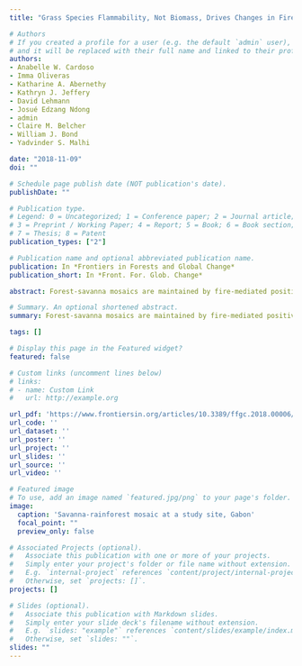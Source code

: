 ```yaml
---
title: "Grass Species Flammability, Not Biomass, Drives Changes in Fire Behavior at Tropical Forest-Savanna Transitions"

# Authors
# If you created a profile for a user (e.g. the default `admin` user), write the username (folder name) here 
# and it will be replaced with their full name and linked to their profile.
authors:
- Anabelle W. Cardoso
- Imma Oliveras
- Katharine A. Abernethy
- Kathryn J. Jeffery
- David Lehmann
- Josué Edzang Ndong
- admin
- Claire M. Belcher
- William J. Bond
- Yadvinder S. Malhi

date: "2018-11-09"
doi: ""

# Schedule page publish date (NOT publication's date).
publishDate: ""

# Publication type.
# Legend: 0 = Uncategorized; 1 = Conference paper; 2 = Journal article;
# 3 = Preprint / Working Paper; 4 = Report; 5 = Book; 6 = Book section;
# 7 = Thesis; 8 = Patent
publication_types: ["2"]

# Publication name and optional abbreviated publication name.
publication: In *Frontiers in Forests and Global Change*
publication_short: In *Front. For. Glob. Change*

abstract: Forest-savanna mosaics are maintained by fire-mediated positive feedbacks; whereby forest is fire suppressive and savanna is fire promoting. Forest-savanna transitions therefore represent the interface of opposing fire regimes. Within the transition there is a threshold point at which tree canopy cover becomes sufficiently dense to shade out grasses and thus suppress fire. Prior to reaching this threshold, changes in fire behavior may already be occurring within the savanna. Such changes are neither empirically described nor their drivers understood. Fire behavior is largely driven by fuel flammability. Flammability can vary significantly between grass species and grass species composition can change near forest-savanna transitions. This study measured fire behavior changes at eighteen forest-savanna transition sites in a vegetation mosaic in Lopé National Park in Gabon, central Africa. The extent to which these changes could be attributed to changes in grass flammability was determined using species-specific flammability traits. Results showed simultaneous suppression of fire and grass biomass when tree canopy leaf area index (LAI) reached a value of 3, indicating that a fire suppression threshold existed within the forest-savanna transition. Fires became less intense and less hot prior to reaching this fire suppression threshold. These changes were associated with higher LAI values, which induced a change in the grass community, from one dominated by the highly flammable Anadelphia afzeliana to one dominated by the less flammable Hyparrhenia diplandra. Changes in fire behavior were not associated with changes in total grass biomass. This study demonstrated not only the presence of a fire suppression threshold but the mechanism of its action. Grass composition mediated fire-behavior within the savanna prior to reaching the suppression threshold, and grass species composition was mediated by tree canopy cover which was in turn mediated by fire-behavior. These findings highlight how biotic and abiotic controls interact and amplify each other in this mosaicked landscape to facilitate forest and savanna co-existence.

# Summary. An optional shortened abstract.
summary: Forest-savanna mosaics are maintained by fire-mediated positive feedbacks; whereby forest is fire suppressive and savanna is fire promoting. Forest-savanna transitions therefore represent the interface of opposing fire regimes. Within the transition there is a threshold point at which tree canopy cover becomes sufficiently dense to shade out grasses and thus suppress fire. Changes in fire behavior were not associated with changes in total grass biomass. Grass composition mediated fire-behavior within the savanna prior to reaching the suppression threshold, and grass species composition was mediated by tree canopy cover which was in turn mediated by fire-behavior. These findings highlight how biotic and abiotic controls interact and amplify each other in this mosaicked landscape to facilitate forest and savanna co-existence.

tags: []

# Display this page in the Featured widget?
featured: false

# Custom links (uncomment lines below)
# links:
# - name: Custom Link
#   url: http://example.org

url_pdf: 'https://www.frontiersin.org/articles/10.3389/ffgc.2018.00006/full'
url_code: ''
url_dataset: ''
url_poster: ''
url_project: ''
url_slides: ''
url_source: ''
url_video: ''

# Featured image
# To use, add an image named `featured.jpg/png` to your page's folder. 
image:
  caption: 'Savanna-rainforest mosaic at a study site, Gabon'
  focal_point: ""
  preview_only: false

# Associated Projects (optional).
#   Associate this publication with one or more of your projects.
#   Simply enter your project's folder or file name without extension.
#   E.g. `internal-project` references `content/project/internal-project/index.md`.
#   Otherwise, set `projects: []`.
projects: []

# Slides (optional).
#   Associate this publication with Markdown slides.
#   Simply enter your slide deck's filename without extension.
#   E.g. `slides: "example"` references `content/slides/example/index.md`.
#   Otherwise, set `slides: ""`.
slides: ""
---
```

